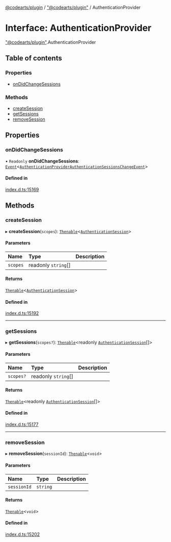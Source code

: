 [@codearts/plugin](../README.md) / ["@codearts/plugin"](../modules/_codearts_plugin_.md) / AuthenticationProvider

# Interface: AuthenticationProvider

["@codearts/plugin"](../modules/_codearts_plugin_.md).AuthenticationProvider

## Table of contents

### Properties

- [onDidChangeSessions](codearts_plugin_.AuthenticationProvider.md#ondidchangesessions)

### Methods

- [createSession](codearts_plugin_.AuthenticationProvider.md#createsession)
- [getSessions](codearts_plugin_.AuthenticationProvider.md#getsessions)
- [removeSession](codearts_plugin_.AuthenticationProvider.md#removesession)

## Properties

### onDidChangeSessions

• `Readonly` **onDidChangeSessions**: [`Event`](codearts_plugin_.Event.md)<[`AuthenticationProviderAuthenticationSessionsChangeEvent`](codearts_plugin_.AuthenticationProviderAuthenticationSessionsChangeEvent.md)\>

#### Defined in

[index.d.ts:15169](https://github.com/huaweicloud/cloudide-plugin-api/blob/a4193a8/index.d.ts#L15169)

## Methods

### createSession

▸ **createSession**(`scopes`): [`Thenable`](Thenable.md)<[`AuthenticationSession`](codearts_plugin_.AuthenticationSession.md)\>

#### Parameters

| Name | Type | Description |
| :------ | :------ | :------ |
| `scopes` | readonly `string`[] |  |

#### Returns

[`Thenable`](Thenable.md)<[`AuthenticationSession`](codearts_plugin_.AuthenticationSession.md)\>

#### Defined in

[index.d.ts:15192](https://github.com/huaweicloud/cloudide-plugin-api/blob/a4193a8/index.d.ts#L15192)

___

### getSessions

▸ **getSessions**(`scopes?`): [`Thenable`](Thenable.md)<readonly [`AuthenticationSession`](codearts_plugin_.AuthenticationSession.md)[]\>

#### Parameters

| Name | Type | Description |
| :------ | :------ | :------ |
| `scopes?` | readonly `string`[] |  |

#### Returns

[`Thenable`](Thenable.md)<readonly [`AuthenticationSession`](codearts_plugin_.AuthenticationSession.md)[]\>

#### Defined in

[index.d.ts:15177](https://github.com/huaweicloud/cloudide-plugin-api/blob/a4193a8/index.d.ts#L15177)

___

### removeSession

▸ **removeSession**(`sessionId`): [`Thenable`](Thenable.md)<`void`\>

#### Parameters

| Name | Type | Description |
| :------ | :------ | :------ |
| `sessionId` | `string` |  |

#### Returns

[`Thenable`](Thenable.md)<`void`\>

#### Defined in

[index.d.ts:15202](https://github.com/huaweicloud/cloudide-plugin-api/blob/a4193a8/index.d.ts#L15202)
